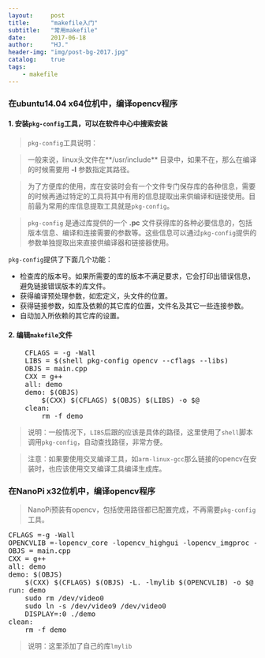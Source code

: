 ```yaml
---
layout:		post
title:		"makefile入门"
subtitle:	"常用makefile"
date:		2017-06-18
author:		"HJ."
header-img:	"img/post-bg-2017.jpg"
catalog:	true
tags:
    - makefile
---
```


### 在ubuntu14.04 x64位机中，编译opencv程序

#### 1. 安装`pkg-config`工具，可以在软件中心中搜索安装

>`pkg-config`工具说明：

>一般来说，linux头文件在**/usr/include** 目录中，如果不在，那么在编译的时候需要用 **-I** 参数指定其路径。

>为了方便库的使用，库在安装时会有一个文件专门保存库的各种信息，需要的时候再通过特定的工具将其中有用的信息提取出来供编译和链接使用。目前最为常用的库信息提取工具就是`pkg-config`。

>`pkg-config` 是通过库提供的一个 **.pc** 文件获得库的各种必要信息的，包括版本信息、编译和连接需要的参数等。这些信息可以通过`pkg-config`提供的参数单独提取出来直接供编译器和链接器使用。

`pkg-config`提供了下面几个功能：

- 检查库的版本号。如果所需要的库的版本不满足要求，它会打印出错误信息，避免链接错误版本的库文件。
- 获得编译预处理参数，如宏定义，头文件的位置。
- 获得链接参数，如库及依赖的其它库的位置，文件名及其它一些连接参数。
- 自动加入所依赖的其它库的设置。

#### 2. 编辑`makefile`文件

<pre>
    CFLAGS = -g -Wall
    LIBS = $(shell pkg-config opencv --cflags --libs)
    OBJS = main.cpp
    CXX = g++
    all: demo
    demo: $(OBJS)
    	$(CXX) $(CFLAGS) $(OBJS) $(LIBS) -o $@ 
    clean:
    	rm -f demo
</pre>

>说明：一般情况下，`LIBS`后跟的应该是具体的路径，这里使用了`shell`脚本调用`pkg-config`，自动查找路径，非常方便。

>注意：如果要使用交叉编译工具，如`arm-linux-gcc`那么链接的opencv在安装时，也应该使用交叉编译工具编译生成库。


### 在NanoPi x32位机中，编译opencv程序

>NanoPi预装有opencv，包括使用路径都已配置完成，不再需要`pkg-config`工具。

<pre>
CFLAGS =-g -Wall
OPENCVLIB =-lopencv_core -lopencv_highgui -lopencv_imgproc -lpthread
OBJS = main.cpp
CXX = g++
all: demo
demo: $(OBJS)
	$(CXX) $(CFLAGS) $(OBJS) -L. -lmylib $(OPENCVLIB) -o $@ 
run: demo
	sudo rm /dev/video0
	sudo ln -s /dev/video9 /dev/video0
	DISPLAY=:0 ./demo
clean:
	rm -f demo
</pre>

>说明：这里添加了自己的库`lmylib`
